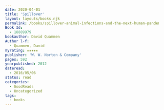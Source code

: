 ```yaml
---
date: 2020-04-01
title: 'Spillover'
layout: layouts/books.njk
permalink: /books/spillover-animal-infections-and-the-next-human-pandemic/
Book Id:
  - 18889979
bookauthor: David Quammen
Author l-f:
  - Quammen, David
myrating: ★★★★★
publisher: 'W. W. Norton & Company'
pages: 592
yearpublished: 2012
dateread:
  - 2016/05/06
status: read
categories:
  - GoodReads
  - Uncategorized
tags:
  - books
---
```

